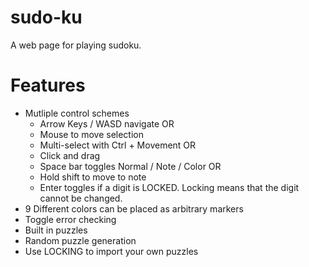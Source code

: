 # sudo-ku
A web page for playing sudoku.

# Features
 - Mutliple control schemes
     - Arrow Keys / WASD navigate OR
     - Mouse to move selection 
     - Multi-select with Ctrl + Movement OR
     - Click and drag
     - Space bar toggles Normal / Note / Color OR
     - Hold shift to move to note
     - Enter toggles if a digit is LOCKED. Locking means that the digit cannot be changed.
 - 9 Different colors can be placed as arbitrary markers
 - Toggle error checking
 - Built in puzzles
 - Random puzzle generation
 - Use LOCKING to import your own puzzles
